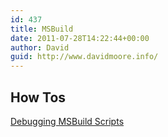 ```yaml
---
id: 437
title: MSBuild
date: 2011-07-28T14:22:44+00:00
author: David
guid: http://www.davidmoore.info/
---
```

## How Tos

[Debugging MSBuild Scripts](/2011/07/28/debugging-msbuild-scripts/ "Debugging MSBuild Scripts")